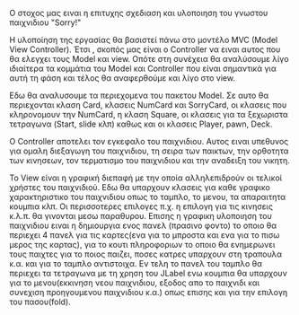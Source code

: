 Ο στοχος μας ειναι η επιτυχης σχεδιαση και υλοποιηση του γνωστου παιχνιδιου "Sorry!"

Η υλοποίηση της εργασίας θα βασιστεί πάνω στο μοντέλο MVC (Model View Controller).
Έτσι , σκοπός μας είναι ο Controller να ειναι αυτος που θα ελεγχει τους Model και view. 
Οπότε στη συνέχεια θα αναλύσουμε λίγο ιδιαίτερα τα κομμάτια του Model και Controller που είναι σημαντικά για αυτή τη φάση και τέλος θα αναφερθούμε και λίγο στο view.

Εδω θα αναλυσουμε τα περιεχομενα του πακετου Model. 
Σε αυτο θα περιεχονται κλαση Card, κλασεις NumCard και SorryCard, οι κλασεις που κληρονομουν την NumCard, η κλαση  Square, οι κλασεις για τα ξεχωριστα τετραγωνα (Start, slide κλπ) καθως και οι κλασεις Player, pawn, Deck.

Ο Controller αποτελει τον εγκεφαλο του παιχνιδιου. 
Αυτος ειναι υπεθυνος για ομαλη διεξαγωγη του παιχνιδιου, τη σειρα των παικτων, την ορθοτητα των κινησεων, τον τερματισμο του παιχνιδιου και την αναδειξη του νικητη.

Το View είναι η γραφική διεπαφή με την οποία αλληλεπιδρούν οι τελικοί χρήστες του παιχνιδιού. 
Εδω θα υπαρχουν κλασεις για καθε γραφικο χαρακτηριστικο του παιχνιδιου οπως το ταμπλο, το μενου, τα απαραιτητα κουμπια κλπ.
Οι περισσοτερες επιλογες π.χ. η επιλογη για τις κινησεις κ.λ.π. θα γινονται μεσω παραθυρου. 
Επισης η γραφικη υλοποιηση του παιχνιδιου ειναι η δημιουργια ενος πανελ (πρασινο φοντο) το οποιο θα περιεχει 4 πανελ για τις καρτες(ενα για το μπροστα και ενα για το πισω μερος της καρτας), 
για το κουτι πληροφοριων το οποιο θα ενημερωνει τους παιχτες για το ποιος παιζει, ποσες κατρες υπαρχουν στη τραπουλα κ.α. και για το ταμπλο  αντιστοιχα. 
Εν τελη το πανελ του ταμπλο θα περιεχει τα τετραγωνα με τη χρηση του JLabel ενω κουμπια θα υπαρχουν για το μενου(εκκινηση νεου παιχνιδιου, εξοδος απο το παιχνιδι και συνεχιση προηγουμενου παιχνιδιου κ.α.) οπως επισης και για την επιλογη του πασου(fold).
